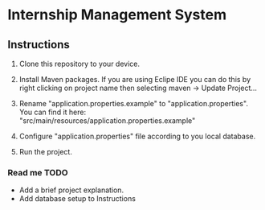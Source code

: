  #  Internship Management System

## Instructions 

1. Clone this repository to your device.

2. Install Maven packages. If you are using Eclipe IDE you can do this by right clicking on project name then selecting maven -> Update Project...

3. Rename "application.properties.example" to "application.properties". You can find it here: "src/main/resources/application.properties.example"

4. Configure "application.properties" file according to you local database.

5. Run the project.
  

  
### Read me TODO
- Add a brief project explanation.
- Add database setup to Instructions
  